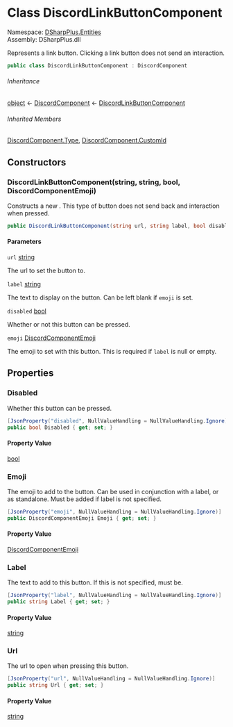 # Class DiscordLinkButtonComponent

Namespace: [DSharpPlus.Entities](DSharpPlus.Entities.md)  
Assembly: DSharpPlus.dll

Represents a link button. Clicking a link button does not send an interaction.

```csharp
public class DiscordLinkButtonComponent : DiscordComponent
```

###### Inheritance

[object](https://learn.microsoft.com/dotnet/api/system.object) ← 
[DiscordComponent](DSharpPlus.Entities.DiscordComponent.md) ← 
[DiscordLinkButtonComponent](DSharpPlus.Entities.DiscordLinkButtonComponent.md)

###### Inherited Members

[DiscordComponent.Type](DSharpPlus.Entities.DiscordComponent.md\#DSharpPlus\_Entities\_DiscordComponent\_Type), 
[DiscordComponent.CustomId](DSharpPlus.Entities.DiscordComponent.md\#DSharpPlus\_Entities\_DiscordComponent\_CustomId)

## Constructors

### <a id="DSharpPlus_Entities_DiscordLinkButtonComponent__ctor_System_String_System_String_System_Boolean_DSharpPlus_Entities_DiscordComponentEmoji_"></a>DiscordLinkButtonComponent\(string, string, bool, DiscordComponentEmoji\)

Constructs a new <xref href="DSharpPlus.Entities.DiscordLinkButtonComponent" data-throw-if-not-resolved="false"></xref>. This type of button does not send back and interaction when pressed.

```csharp
public DiscordLinkButtonComponent(string url, string label, bool disabled = false, DiscordComponentEmoji emoji = null)
```

#### Parameters

`url` [string](https://learn.microsoft.com/dotnet/api/system.string)

The url to set the button to.

`label` [string](https://learn.microsoft.com/dotnet/api/system.string)

The text to display on the button. Can be left blank if <code class="paramref">emoji</code> is set.

`disabled` [bool](https://learn.microsoft.com/dotnet/api/system.boolean)

Whether or not this button can be pressed.

`emoji` [DiscordComponentEmoji](DSharpPlus.Entities.DiscordComponentEmoji.md)

The emoji to set with this button. This is required if <code class="paramref">label</code> is null or empty.

## Properties

### <a id="DSharpPlus_Entities_DiscordLinkButtonComponent_Disabled"></a>Disabled

Whether this button can be pressed.

```csharp
[JsonProperty("disabled", NullValueHandling = NullValueHandling.Ignore)]
public bool Disabled { get; set; }
```

#### Property Value

[bool](https://learn.microsoft.com/dotnet/api/system.boolean)

### <a id="DSharpPlus_Entities_DiscordLinkButtonComponent_Emoji"></a>Emoji

The emoji to add to the button. Can be used in conjunction with a label, or as standalone. Must be added if label is not specified.

```csharp
[JsonProperty("emoji", NullValueHandling = NullValueHandling.Ignore)]
public DiscordComponentEmoji Emoji { get; set; }
```

#### Property Value

[DiscordComponentEmoji](DSharpPlus.Entities.DiscordComponentEmoji.md)

### <a id="DSharpPlus_Entities_DiscordLinkButtonComponent_Label"></a>Label

The text to add to this button. If this is not specified, <xref href="DSharpPlus.Entities.DiscordLinkButtonComponent.Emoji" data-throw-if-not-resolved="false"></xref> must be.

```csharp
[JsonProperty("label", NullValueHandling = NullValueHandling.Ignore)]
public string Label { get; set; }
```

#### Property Value

[string](https://learn.microsoft.com/dotnet/api/system.string)

### <a id="DSharpPlus_Entities_DiscordLinkButtonComponent_Url"></a>Url

The url to open when pressing this button.

```csharp
[JsonProperty("url", NullValueHandling = NullValueHandling.Ignore)]
public string Url { get; set; }
```

#### Property Value

[string](https://learn.microsoft.com/dotnet/api/system.string)

